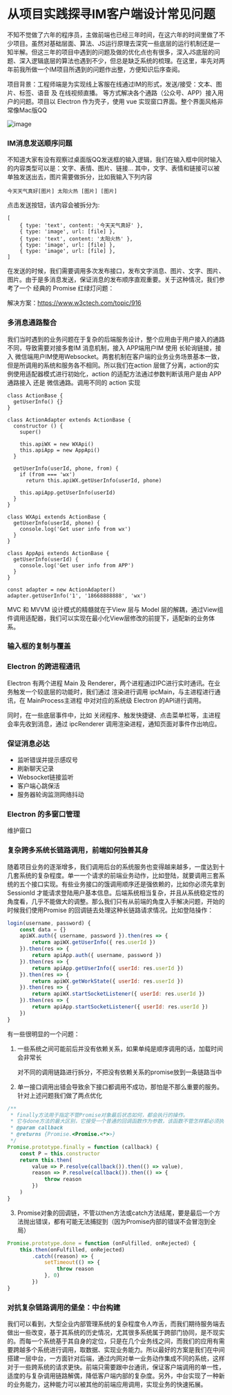 # 从项目实践探寻IM客户端设计常见问题

不知不觉做了六年的程序员，主做前端也已经三年时间，在这六年的时间里做了不少项目。虽然对基础层面、算法、JS运行原理去深究一些底层的运行机制还是一知半解。但这三年的项目中遇到的问题及做的优化点也有很多，深入JS底层的问题、深入逻辑底层的算法也遇到不少，但总是缺乏系统的梳理。在这里，率先对两年前我所做一个IM项目所遇到的问题作出整，方便知识后序查阅。

项目背景：工程师端是为实现线上客服在线通过IM的形式，发送/接受：文本、图片、标签、语音 及 在线视频直播。 等方式解决各个通路（公众号、APP）接入用户的问题。项目以 Electron 作为壳子，使用 vue 实现窗口界面。整个界面风格非常像Mac版QQ

![image](http://note.youdao.com/yws/res/21043/WEBRESOURCE70409b1016e26593a435ce5428542c77)

### IM消息发送顺序问题

不知道大家有没有观察过桌面版QQ发送框的输入逻辑，我们在输入框中同时输入的内容类型可以是：文字、表情、图片、链接... 其中，文字、表情和链接可以被单独发送出去，图片需要做拆分，比如我输入下列内容

```
今天天气真好[图片] 太阳火热 [图片] [图片]
```

点击发送按钮，该内容会被拆分为:

```
[
    { type: 'text', content: '今天天气真好' },
    { type: 'image', url: [file] }, 
    { type: 'text', content: '太阳火热' },
    { type: 'image', url: [file] }, 
    { type: 'image', url: [file] }, 
]
```

在发送的时候，我们需要调用多次发布接口，发布文字消息、图片、文字、图片、图片。由于是多消息发送，保证消息的发布顺序直观重要。关于这种情况，我们参考了一个 经典的 Promise 红绿灯问题：

解决方案：https://www.w3ctech.com/topic/916

### 多消息通路整合

我们当时遇到的业务问题在于复杂的后端服务设计，整个应用由于用户接入的通路不同，导致需要对接多套IM
消息机制，接入 APP端用户IM 使用 长轮询链接，接入 微信端用户IM使用Websocket。两套机制在客户端的业务业务场景基本一致，但是所调用的系统和服务各不相同。所以我们在action 层做了分离，action的实例使用适配器模式进行初始化，action 的适配方法通过参数判断该用户是由 APP通路接入 还是 微信通路。调用不同的 action 实现

```
class ActionBase {
  getUserInfo() {}
}

class ActionAdapter extends ActionBase {
  constructor () {
    super()

    this.apiWX = new WXApi()
    this.apiApp = new AppApi()
  }

  getUserInfo(userId, phone, from) {
    if (from === 'wx')
      return this.apiWX.getUserInfo(userId, phone)

    this.apiApp.getUserInfo(userId)
  }
}

class WXApi extends ActionBase {
  getUserInfo(userId, phone) {
    console.log('Get user info from wx')
  }
}

class AppApi extends ActionBase {
  getUserInfo(userId) {
    console.log('Get user info from APP')
  }
}

const adapter = new ActionAdapter()
adapter.getUserInfo('1', '18668888888', 'wx')
```

MVC 和 MVVM 设计模式的精髓就在于View 层与 Model
 层的解耦，通过View组件调用适配器，我们可以实现在最小化View层修改的前提下，适配新的业务体系。

### 输入框的复制与覆盖

### Electron 的跨进程通讯 

Electron 有两个进程 Main 及 Renderer，两个进程通过IPC进行实时通讯。在业务触发一个较底层的功能时，我们通过 渲染进行调用 ipcMain，与主进程进行通讯，在 MainProcess主进程 中对对应的系统级 Electron 的API进行调用。

同时，在一些底层事件中，比如 关闭程序、触发快捷键、点击菜单栏等，主进程会率先收到消息，通过 ipcRenderer 调用渲染进程，通知页面对事件作出响应。

### 保证消息必达

- 监听错误并提示感叹号
- 刷新聊天记录
- Websocket链接监听
- 客户端心跳保活
- 服务器轮询监测网络抖动

### Electron 的多窗口管理

维护窗口

### 复杂跨多系统长链路调用，前端如何独善其身

随着项目业务的逐渐增多，我们调用后台的系统服务也变得越来越多，一度达到十几套系统的复杂程度。单一一个请求的前端业务动作，比如登陆，就要调用三套系统的五个接口实现。有些业务接口的饿调用顺序还是强依赖的，比如你必须先拿到 SessionId 才能请求登陆用户基本信息。后端系统相当复杂，并且从系统稳定性的角度看，几乎不能做大的调整。那么我们只有从前端的角度入手解决问题，开始的时候我们使用Promise 的回调链去处理这种长链路请求情况。比如登陆操作：

```js
login(username, password) {
    const data = {}
    apiWX.auth({ username, password }).then(res => {
        return apiWX.getUserInfo({ res.userId })
    }).then(res => {
        return apiApp.auth({ username, password })
    }).then(res => {
        return apiApp.getUserInfo({ userId: res.userId })
    }).then(res => {
        return apiWX.getWorkState({ userId: res.userId })
    }).then(res => {
        return apiWX.startSocketListener({ userId: res.userId })
    }).then(res => {
        return apiApp.startSocketListener({ userId: res.userId })
    })
}
```

有一些很明显的一个问题：

1. 一些系统之间可能前后并没有依赖关系，如果单纯是顺序调用的话，加载时间会非常长


    对不同的调用链路进行拆分，不把没有依赖关系的promise放到一条链路当中

2. 单一接口调用出错会导致余下接口都调用不成功，那怕是不那么重要的服务。针对上述问题我们做了两点优化

```js
/**
 * finally方法用于指定不管Promise对象最后状态如何，都会执行的操作。
 * 它与done方法的最大区别，它接受一个普通的回调函数作为参数，该函数不管怎样都必须执行。
 * @param callback
 * @returns {Promise.<Promise.<*>>}
 */
Promise.prototype.finally = function (callback) {
    const P = this.constructor
    return this.then(
        value => P.resolve(callback()).then(() => value),
        reason => P.resolve(callback()).then(() => {
            throw reason
        })
    )
}
```

3. Promise对象的回调链，不管以then方法或catch方法结尾，要是最后一个方法抛出错误，都有可能无法捕捉到（因为Promise内部的错误不会冒泡到全局）

```js
Promise.prototype.done = function (onFulfilled, onRejected) {
    this.then(onFulfilled, onRejected)
        .catch((reason) => {
            setTimeout(() => {
                throw reason
            }, 0)
        })
}
```

### 对抗复杂链路调用的堡垒：中台构建

我们可以看到，大型企业内部管理系统的复杂程度令人咋舌，而我们期待服务端去做出一些改变，基于其系统的历史情况，尤其很多系统属于跨部门协同，是不现实的。而每一个系统基于其自身的定位，只是在几个业务线之间，而我们的应用有需要跨越多个系统进行调用，取数据、实现业务能力。所以最好的方案是我们在中间搭建一层中台，一方面针对后端，通过内网对单一业务动作集成不同的系统，这样对于一些跨系统的请求更快。前端只需要跟中台通讯，保证客户端调用的单一性，适度的与复杂调用链路解偶，降低客户端内部的复杂度。另外，中台实现了一种新的业务能力，这种能力可以被其他的前端应用调用，实现业务的快速拓展。


